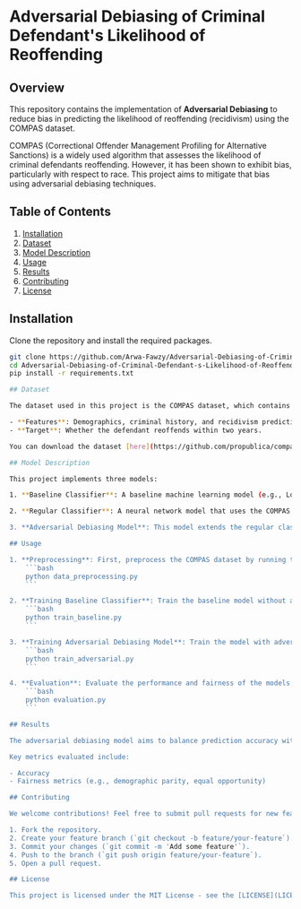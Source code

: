 # Adversarial Debiasing of Criminal Defendant's Likelihood of Reoffending

## Overview

This repository contains the implementation of **Adversarial Debiasing** to reduce bias in predicting the likelihood of reoffending (recidivism) using the COMPAS dataset.

COMPAS (Correctional Offender Management Profiling for Alternative Sanctions) is a widely used algorithm that assesses the likelihood of criminal defendants reoffending. However, it has been shown to exhibit bias, particularly with respect to race. This project aims to mitigate that bias using adversarial debiasing techniques.

## Table of Contents

1. [Installation](#installation)
2. [Dataset](#dataset)
3. [Model Description](#model-description)
4. [Usage](#usage)
5. [Results](#results)
6. [Contributing](#contributing)
7. [License](#license)

## Installation

Clone the repository and install the required packages.

```bash
git clone https://github.com/Arwa-Fawzy/Adversarial-Debiasing-of-Criminal-Defendant-s-Likelihood-of-Reoffending.git
cd Adversarial-Debiasing-of-Criminal-Defendant-s-Likelihood-of-Reoffending
pip install -r requirements.txt

## Dataset

The dataset used in this project is the COMPAS dataset, which contains demographic and criminal history data on defendants. For more details on the dataset, please refer to the [COMPAS dataset documentation](https://github.com/propublica/compas-analysis).

- **Features**: Demographics, criminal history, and recidivism prediction scores.
- **Target**: Whether the defendant reoffends within two years.

You can download the dataset [here](https://github.com/propublica/compas-analysis/blob/master/compas-scores-two-years.csv).

## Model Description

This project implements three models:

1. **Baseline Classifier**: A baseline machine learning model (e.g., Logistic Regression) is used to predict recidivism without any bias reduction techniques.

2. **Regular Classifier**: A neural network model that uses the COMPAS dataset for recidivism prediction. This model doesn't include any debiasing techniques.

3. **Adversarial Debiasing Model**: This model extends the regular classifier by adding an adversarial network to reduce bias. The adversary is trained to predict sensitive attributes (e.g., race) from the hidden layers of the classifier, and the classifier is trained to fool the adversary while making accurate recidivism predictions. This setup encourages the model to make predictions that are less dependent on sensitive features, thus reducing bias.

## Usage

1. **Preprocessing**: First, preprocess the COMPAS dataset by running the `data_preprocessing.py` script.
    ```bash
    python data_preprocessing.py
    ```

2. **Training Baseline Classifier**: Train the baseline model without any debiasing.
    ```bash
    python train_baseline.py
    ```

3. **Training Adversarial Debiasing Model**: Train the model with adversarial debiasing to reduce bias.
    ```bash
    python train_adversarial.py
    ```

4. **Evaluation**: Evaluate the performance and fairness of the models by running the `evaluation.py` script.
    ```bash
    python evaluation.py
    ```

## Results

The adversarial debiasing model aims to balance prediction accuracy with fairness by reducing the dependence of the recidivism predictions on sensitive attributes like race. Results and visualizations are available in the `results/` folder after running the scripts.

Key metrics evaluated include:

- Accuracy
- Fairness metrics (e.g., demographic parity, equal opportunity)

## Contributing

We welcome contributions! Feel free to submit pull requests for new features, bug fixes, or improvements.

1. Fork the repository.
2. Create your feature branch (`git checkout -b feature/your-feature`).
3. Commit your changes (`git commit -m 'Add some feature'`).
4. Push to the branch (`git push origin feature/your-feature`).
5. Open a pull request.

## License

This project is licensed under the MIT License - see the [LICENSE](LICENSE) file for details.

